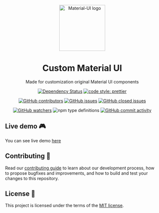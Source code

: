 <p align="center">
  <a href="https://r-cams.com/" rel="noopener" target="_blank">
  
  <img width="150" src="static/images/Logo-black.png" alt="Material-UI logo">
</a>
<h1 align="center">Custom Material UI</h1>

<div align="center">

Made for customization original Material UI components

[![Dependency Status](https://david-dm.org/R-Cams/R-Cams.svg)](https://david-dm.org/R-Cams/R-Cams.svg)
[![code style: prettier](https://img.shields.io/badge/code_style-prettier-ff69b4.svg?style=flat-square)](https://github.com/prettier/prettier)

[![GitHub contributors](https://img.shields.io/github/contributors/AlexanderVishnevsky/Custom-Material-UI?style=flat-square)](https://github.com/AlexanderVishnevsky/Custom-Material-UI/graphs/contributors)
[![GitHub issues](https://img.shields.io/github/issues-raw/AlexanderVishnevsky/Custom-Material-UI?style=flat-square)](https://github.com/AlexanderVishnevsky/Custom-Material-UI/issues)
[![GitHub closed issues](https://img.shields.io/github/issues-closed-raw/AlexanderVishnevsky/Custom-Material-UI?style=flat-square)](https://github.com/AlexanderVishnevsky/Custom-Material-UI/issues)

[![GitHub watchers](https://img.shields.io/github/watchers/AlexanderVishnevsky/Custom-Material-UI?style=flat-square)](https://github.com/AlexanderVishnevsky/Custom-Material-UI/watchers)
![npm type definitions](https://img.shields.io/npm/types/typescript?style=flat-square)
[![GitHub commit activity](https://img.shields.io/github/commit-activity/m/AlexanderVishnevsky/Custom-Material-UI?style=flat-square)](https://github.com/AlexanderVishnevsky/Custom-Material-UI/commits/master)

</div>

## Live demo 🎮
You can see live demo [here](https://custom-material-ui.now.sh) 

## Contributing 🔗
Read our [contributing guide](/CONTRIBUTING.md) to learn about our development process, how to propose bugfixes and improvements, and how to build and test your changes to this repository.

## License 📃
This project is licensed under the terms of the [MIT license](/LICENSE).